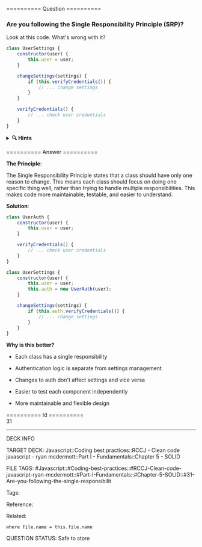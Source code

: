 ========== Question ==========  

### Are you following the Single Responsibility Principle (SRP)?

Look at this code. What's wrong with it?

```javascript
class UserSettings {
    constructor(user) {
        this.user = user;
    }

    changeSettings(settings) {
        if (this.verifyCredentials()) {
            // ... change settings
        }
    }

    verifyCredentials() {
        // ... check user credentials
    }
}
```

<details><summary><b>🔍 Hints</b></summary>

<b>Think about</b>:

-   How many different responsibilities does this class have?

-   What if authentication rules change?

-   What if settings logic changes?

-   Could these responsibilities be separated?

-   What's the "single reason to change" for this class?

</details>  

========== Answer ==========  

**The Principle**:

The Single Responsibility Principle states that a class should have only one reason to change. This means each class should focus on doing one specific thing well, rather than trying to handle multiple responsibilities. This makes code more maintainable, testable, and easier to understand.

**Solution**:

```javascript
class UserAuth {
    constructor(user) {
        this.user = user;
    }

    verifyCredentials() {
        // ... check user credentials
    }
}

class UserSettings {
    constructor(user) {
        this.user = user;
        this.auth = new UserAuth(user);
    }

    changeSettings(settings) {
        if (this.auth.verifyCredentials()) {
            // ... change settings
        }
    }
}
```

**Why is this better?**

-   Each class has a single responsibility

-   Authentication logic is separate from settings management

-   Changes to auth don't affect settings and vice versa

-   Easier to test each component independently

-   More maintainable and flexible design

========== Id ==========  
31

---

DECK INFO

TARGET DECK: Javascript::Coding best practices::RCCJ - Clean code javascript - ryan mcdermott::Part I - Fundamentals::Chapter 5 - SOLID

FILE TAGS: #Javascript::#Coding-best-practices::#RCCJ-Clean-code-javascript-ryan-mcdermott::#Part-I-Fundamentals::#Chapter-5-SOLID::#31-Are-you-following-the-single-responsibilit

Tags:

Reference:

Related:

```dataview
where file.name = this.file.name
```

QUESTION STATUS: Safe to store
